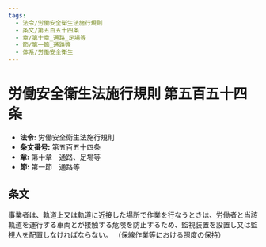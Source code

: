 ```yaml
---
tags:
  - 法令/労働安全衛生法施行規則
  - 条文/第五百五十四条
  - 章/第十章_通路_足場等
  - 節/第一節_通路等
  - 体系/労働安全衛生
---
```

# 労働安全衛生法施行規則 第五百五十四条

- **法令:** 労働安全衛生法施行規則
- **条文番号:** 第五百五十四条
- **章:** 第十章　通路、足場等
- **節:** 第一節　通路等

## 条文
事業者は、軌道上又は軌道に近接した場所で作業を行なうときは、労働者と当該軌道を運行する車両とが接触する危険を防止するため、監視装置を設置し又は監視人を配置しなければならない。
（保線作業等における照度の保持）


